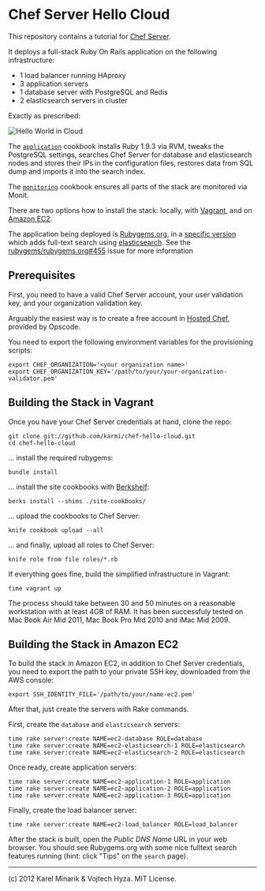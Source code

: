 Chef Server Hello Cloud
=======================

This repository contains a tutorial for [Chef Server](http://wiki.opscode.com/display/chef/Chef+Server).

It deploys a full-stack Ruby On Rails application on the following infrastructure:

* 1 load balancer running HAproxy
* 3 application servers
* 1 database server with PostgreSQL and Redis
* 2 elasticsearch servers in cluster

Exactly as prescribed:

![Hello World in Cloud](https://raw.github.com/karmi/chef-hello-cloud/master/hello-world-in-cloud.png)

The [`application`](/tree/master/cookbooks/application/recipes) cookbook installs Ruby 1.9.3 via RVM, tweaks the PostgreSQL settings, searches Chef Server for database and elasticsearch nodes and stores their IPs in the configuration files, restores data from SQL dump and imports it into the search index.

The [`monitoring`](/tree/master/cookbooks/monitoring/templates/default) cookbook ensures all parts of the stack are monitored via Monit.

There are two options how to install the stack: locally, with [Vagrant](http://vagrantup.com), and on [Amazon EC2](http://aws.amazon.com/ec2/).

The application being deployed is [Rubygems.org](https://rubygems.org), in a [specific version](https://github.com/karmi/rubygems.org/compare/search-steps) which adds full-text search using [elasticsearch](http://www.elasticsearch.org). See the [rubygems/rubygems.org#455](https://github.com/rubygems/rubygems.org/pull/455) issue for more information

Prerequisites
-------------

First, you need to have a valid Chef Server account, your user validation key, and your organization validation key.

Arguably the easiest way is to create a free account in [Hosted Chef](http://www.opscode.com/hosted-chef/), provided by Opscode.

You need to export the following environment variables for the provisioning scripts:

    export CHEF_ORGANIZATION='<your organization name>'
    export CHEF_ORGANIZATION_KEY='/path/to/your/your-organization-validator.pem'


Building the Stack in Vagrant
-----------------------------

Once you have your Chef Server credentials at hand, clone the repo:

    git clone git://github.com/karmi/chef-hello-cloud.git
    cd chef-hello-cloud

... install the required rubygems:

    bundle install

... install the site cookbooks with [Berkshelf](http://berkshelf.com):

    berks install --shims ./site-cookbooks/

... upload the cookbooks to Chef Server:

    knife cookbook upload --all

... and finally, upload all roles to Chef Server:

    knife role from file roles/*.rb

If everything goes fine, build the simplified infrastructure in Vagrant:

    time vagrant up

The process should take between 30 and 50 minutes on a reasonable workstation with at least 4GB of RAM. It has been successfuly tested on Mac Book Air Mid 2011, Mac Book Pro Mid 2010 and iMac Mid 2009.


Building the Stack in Amazon EC2
--------------------------------

To build the stack in Amazon EC2, in addition to Chef Server credentials, you need to export the path to your private SSH key, downloaded from the AWS console:

    export SSH_IDENTITY_FILE='/path/to/your/name-ec2.pem'

After that, just create the servers with Rake commands.

First, create the `database` and `elasticsearch` servers:

    time rake server:create NAME=ec2-database ROLE=database
    time rake server:create NAME=ec2-elasticsearch-1 ROLE=elasticsearch
    time rake server:create NAME=ec2-elasticsearch-2 ROLE=elasticsearch

Once ready, create application servers:

    time rake server:create NAME=ec2-application-1 ROLE=application
    time rake server:create NAME=ec2-application-2 ROLE=application
    time rake server:create NAME=ec2-application-3 ROLE=application

Finally, create the load balancer server:

    time rake server:create NAME=ec2-load_balancer ROLE=load_balancer

After the stack is built, open the _Public DNS Name_ URL in your web browser. You should see Rubygems.org with some nice fulltext search features running (hint: click "Tips" on the `search` page).

----

(c) 2012 Karel Minarik & Vojtech Hyza. MIT License.
